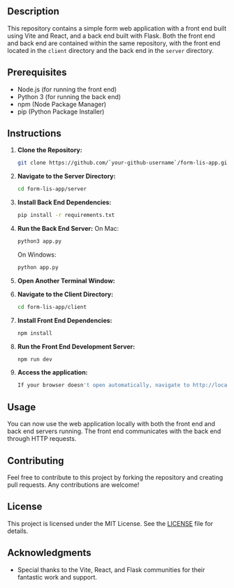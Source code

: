 ## Description

This repository contains a simple form web application with a front end built using Vite and React, and a back end built with Flask. Both the front end and back end are contained within the same repository, with the front end located in the `client` directory and the back end in the `server` directory.

## Prerequisites

- Node.js (for running the front end)
- Python 3 (for running the back end)
- npm (Node Package Manager)
- pip (Python Package Installer)

## Instructions

1. **Clone the Repository:**

   ```bash
   git clone https://github.com/`your-github-username`/form-lis-app.git

   ```

2. **Navigate to the Server Directory:**

   ```bash
   cd form-lis-app/server
   ```

3. **Install Back End Dependencies:**

   ```bash
   pip install -r requirements.txt
   ```

4. **Run the Back End Server:**
   On Mac:

   ```bash
   python3 app.py
   ```

   On Windows:

   ```bash
   python app.py
   ```

5. **Open Another Terminal Window:**

6. **Navigate to the Client Directory:**

   ```bash
   cd form-lis-app/client
   ```

7. **Install Front End Dependencies:**

   ```bash
   npm install
   ```

8. **Run the Front End Development Server:**

   ```bash
   npm run dev
   ```

9. **Access the application:**

   ```bash
   If your browser doesn't open automatically, navigate to http://localhost:5173/ in your web browser.
   ```

## Usage

You can now use the web application locally with both the front end and back end servers running. The front end communicates with the back end through HTTP requests.

## Contributing

Feel free to contribute to this project by forking the repository and creating pull requests. Any contributions are welcome!

## License

This project is licensed under the MIT License. See the [LICENSE](LICENSE) file for details.

## Acknowledgments

- Special thanks to the Vite, React, and Flask communities for their fantastic work and support.
